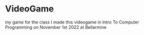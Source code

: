 # VideoGame
 my game for the class
I made this videogame in Intro To Computer Programming on November 1st 2022 at Bellarmine